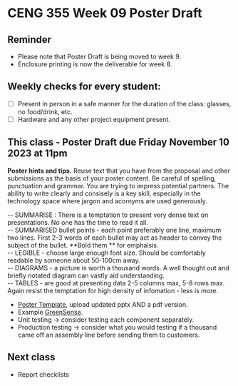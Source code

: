 # CENG 355 Week 09 Poster Draft

## Reminder
- Please note that Poster Draft is being moved to week 9.   
- Enclosure printing is now the deliverable for week 8.   

## Weekly checks for every student:
- [ ] Present in person in a safe manner for the duration of the class: glasses, no food/drink, etc.
- [ ] Hardware and any other project equipment present.

## This class - Poster Draft due Friday November 10 2023 at 11pm
**Poster hints and tips.**
Reuse text that you have from the proposal and other submissions as the basis of your poster content.
Be careful of spelling, punctuation and grammar. You are trying to impress potential partners. The ability to write clearly and consisely is a key skill, especially in the technology space where jargon and acornyms are used generously. 

-- SUMMARISE : There is a temptation to present very dense text on presentations. No one has the time to read it all.   
-- SUMMARISED bullet points - each point preferably one line, maximum two lines. First 2-3 words of each bullet may act as header to convey the subject of the bullet. **Bold them ** for emphaisis.   
-- LEGIBLE - choose large enough font size. Should be comfortably readable by someone about 50-100cm away.   
-- DIAGRAMS - a picture is worth a thousand words. A well thought out and briefly notated diagram can vastly aid understanding.   
-- TABLES - are good at presenting data 2-5 columns max, 5-8 rows max. Again resist the temptation for high density of infomation - less is more.  

- [Poster Template](https://github.com/PrototypeZone/ceng355wk05hardwareconnstatus/blob/main/HUM_Poster_Template.pptx), upload updated pptx AND a pdf version.
- Example [GreenSense](https://github.com/ryanmcadie/GreenSense/blob/4c6248bee2d33b034694df6a5dcf572f0dbefccd/Presentations/GreenSensePoster.pptx.pdf).
- Unit testing -> consider testing each component separately.
- Production testing -> consider what you would testing if a thousand came off an assembly line before sending them to customers.

## Next class
- Report checklists

